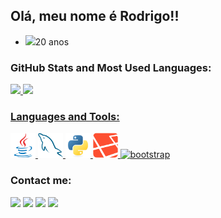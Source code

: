 ## Olá, meu nome é Rodrigo!!
- <img src="https://img.icons8.com/color/40/000000/birthday.png" target="_blank">20 anos

<div>

### GitHub Stats and Most Used Languages:
 
  <div>
  <a href="https://github.com/rodrignucleo">
  <img height="160em" src="https://github-readme-stats.vercel.app/api?username=rodrignucleo&show_icons=true&theme=radical&include_all_commits=true&count_private=true"/>
  <img height="160em" src="https://github-readme-stats.vercel.app/api/top-langs/?username=rodrignucleo&layout=compact&langs_count=16&theme=radical"/>
<div>

   </div> 
 <h3 align="left">Languages and Tools:</h3>

<p align="left">
 <a href="https://docs.oracle.com/en/java/" target=""> <img src="https://raw.githubusercontent.com/devicons/devicon/1119b9f84c0290e0f0b38982099a2bd027a48bf1/icons/java/java-original.svg" alt="java" width="40" height="40"/> </a> 
 <a href="https://dev.mysql.com/doc/" target=""> <img src="https://raw.githubusercontent.com/devicons/devicon/1119b9f84c0290e0f0b38982099a2bd027a48bf1/icons/mysql/mysql-plain.svg" alt="mysql" width="40" height="40"/> </a>
  <a href="https://docs.python.org/3/" target=""> <img src="https://raw.githubusercontent.com/devicons/devicon/1119b9f84c0290e0f0b38982099a2bd027a48bf1/icons/python/python-original.svg" alt="python" width="40" height="40" /> </a>
 <a href="https://laravel.com/docs/9.x" target=""> <img src="https://raw.githubusercontent.com/devicons/devicon/1119b9f84c0290e0f0b38982099a2bd027a48bf1/icons/laravel/laravel-plain.svg" alt="laravel" width="40" height="40"/> </a>
 <a href="https://getbootstrap.com/docs/4.1/getting-started/introduction/" target=""> <img src="https://cdn.jsdelivr.net/gh/devicons/devicon/icons/bootstrap/bootstrap-plain.svg" alt="bootstrap" width="40" height="40" /> </a>


</p>


### Contact me:

 <div>
  <a href="https://api.whatsapp.com/send/?phone=5511992668225&text&app_absent=0" target="_blank"><img src="https://img.icons8.com/color/48/000000/whatsapp--v1.png" target="_blank"></a>
  <a href="https://www.instagram.com/rodrignucleo/" target=""><img src="https://img.icons8.com/fluency/48/000000/instagram-new.png" target=""></a>
  <a href = "mailto: rodrignucleo@gmail.com"><img src="https://img.icons8.com/color/48/000000/gmail-new.png" target=""></a>
  <a href="https://www.linkedin.com/in/rodrignucleo/" target=""><img src="https://img.icons8.com/color/48/000000/linkedin.png" target=""></a>
</div>

